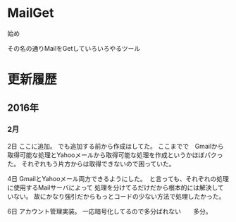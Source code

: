 # MailGet
始め

その名の通りMailをGetしていろいろやるツール

<h1>更新履歴</h1>

<h2>2016年</h2>

<h3>2月</h3>

2日
ここに追加。
でも追加する前から作成はしてた。
ここまでで　Gmailから取得可能な処理とYahooメールから取得可能な処理を作成というかほぼパクった。
それぞれもう片方からは取得できないので困っていた。

4日
GmailとYahooメール両方できるようにした。　と言っても、それぞれの処理に使用するMailサーバによって
処理を分けてるだけだから根本的には解決していない。
故にかなり強引だからもっとコードの少ない方法で処理したかった。

6日
アカウント管理実装。
一応暗号化してるので多分ばれない　　多分。



